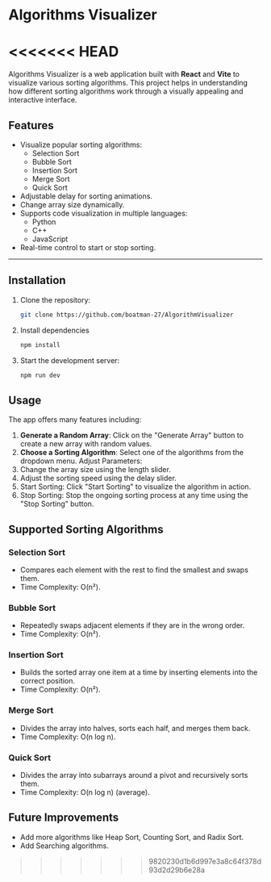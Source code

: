 # Algorithms Visualizer
<<<<<<< HEAD
=======

Algorithms Visualizer is a web application built with **React** and **Vite** to visualize various sorting algorithms. This project helps in understanding how different sorting algorithms work through a visually appealing and interactive interface.

## Features

- Visualize popular sorting algorithms:
  - Selection Sort
  - Bubble Sort
  - Insertion Sort
  - Merge Sort
  - Quick Sort
- Adjustable delay for sorting animations.
- Change array size dynamically.
- Supports code visualization in multiple languages:
  - Python
  - C++
  - JavaScript
- Real-time control to start or stop sorting.

---

## Installation

1. Clone the repository:
   ```bash
   git clone https://github.com/boatman-27/AlgorithmVisualizer
   ```
2. Install dependencies
   ```bash
   npm install
   ```
3. Start the development server:
   ```bash
   npm run dev
   ```
## Usage
The app offers many features including:

1. **Generate a Random Array**: Click on the "Generate Array" button to create a new array with random values.
2. **Choose a Sorting Algorithm**: Select one of the algorithms from the dropdown menu.
Adjust Parameters:
3. Change the array size using the length slider.
4. Adjust the sorting speed using the delay slider.
5. Start Sorting: Click "Start Sorting" to visualize the algorithm in action.
6. Stop Sorting: Stop the ongoing sorting process at any time using the "Stop Sorting" button.

## Supported Sorting Algorithms
### Selection Sort
- Compares each element with the rest to find the smallest and swaps them.
- Time Complexity: O(n²).
  
### Bubble Sort
- Repeatedly swaps adjacent elements if they are in the wrong order.
- Time Complexity: O(n²).

### Insertion Sort
- Builds the sorted array one item at a time by inserting elements into the correct position.
- Time Complexity: O(n²).

### Merge Sort
- Divides the array into halves, sorts each half, and merges them back.
- Time Complexity: O(n log n).

### Quick Sort
- Divides the array into subarrays around a pivot and recursively sorts them.
- Time Complexity: O(n log n) (average).

## Future Improvements
- Add more algorithms like Heap Sort, Counting Sort, and Radix Sort.
- Add Searching algorithms.
>>>>>>> 9820230d1b6d997e3a8c64f378d93d2d29b6e28a
